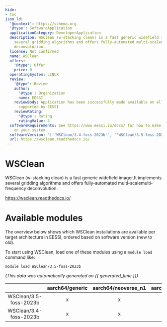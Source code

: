 ```yaml
---
hide:
- toc
json_ld:
  '@context': https://schema.org
  '@type': SoftwareApplication
  applicationCategory: DeveloperApplication
  description: WSClean (w-stacking clean) is a fast generic widefield imager.It implements
    several gridding algorithms and offers fully-automated multi-scalemulti-frequency
    deconvolution.
  license: Not confirmed
  name: WSClean
  offers:
    '@type': Offer
    price: 0
  operatingSystem: LINUX
  review:
    '@type': Review
    author:
      '@type': Organization
      name: EESSI
    reviewBody: Application has been successfully made available on all architectures
      supported by EESSI
    reviewRating:
      '@type': Rating
      ratingValue: 5
  softwareRequirements: See https://www.eessi.io/docs/ for how to make EESSI available
    on your system
  softwareVersion: '[''WSClean/3.4-foss-2023b'', ''WSClean/3.5-foss-2023b'']'
  url: https://wsclean.readthedocs.io/
---
```


WSClean
=======


WSClean (w-stacking clean) is a fast generic widefield imager.It implements several gridding algorithms and offers fully-automated multi-scalemulti-frequency deconvolution.

https://wsclean.readthedocs.io/
# Available modules


The overview below shows which WSClean installations are available per target architecture in EESSI, ordered based on software version (new to old).

To start using WSClean, load one of these modules using a `module load` command like:

```shell
module load WSClean/3.5-foss-2023b
```

*(This data was automatically generated on {{ generated_time }})*  

| |aarch64/generic|aarch64/neoverse_n1|aarch64/neoverse_v1|aarch64/nvidia/grace|x86_64/generic|x86_64/amd/zen2|x86_64/amd/zen3|x86_64/amd/zen4|x86_64/intel/haswell|x86_64/intel/sapphirerapids|x86_64/intel/skylake_avx512|
| :---: | :---: | :---: | :---: | :---: | :---: | :---: | :---: | :---: | :---: | :---: | :---: |
|WSClean/3.5-foss-2023b|x|x|x|x|x|x|x|x|x|x|x|
|WSClean/3.4-foss-2023b|x|x|x|x|x|x|x|x|x|x|x|
